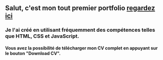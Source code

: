 ## Salut, c'est mon tout premier portfolio [regardez ici](https://alexnesvit.github.io/portfolio/)

### Je l'ai créé en utilisant fréquemment des compétences telles que HTML, CSS et JavaScript.

#### Vous avez la possibilité de télécharger mon CV complet en appuyant sur le bouton "Download CV".